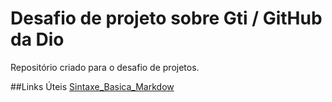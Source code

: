 # Desafio de projeto sobre Gti / GitHub da Dio
Repositório criado para o desafio de projetos.


##Links Úteis
[Sintaxe_Basica_Markdow](https://www.markdownguide.org/basic-syntax)
